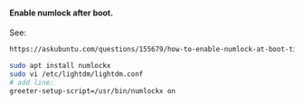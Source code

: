 #### Enable numlock after boot. 
See:
```html
https://askubuntu.com/questions/155679/how-to-enable-numlock-at-boot-time-for-login-screen
```
```bash
sudo apt install numlockx
sudo vi /etc/lightdm/lightdm.conf
# add line:
greeter-setup-script=/usr/bin/numlockx on
```
